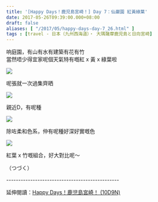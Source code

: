 ```yaml
---
title: '[Happy Days！鹿児島宮崎！] Day 7：仙巌園 紅黃綠葉'
date: 2017-05-26T09:39:00.000+08:00
draft: false
aliases: [ "/2017/05/happy-days-day-7_26.html" ]
tags : [travel - 日本（九州西海道）・ 大隅薩摩鹿児島と日向宮崎]
---
```


响庭園，有山有水有建築有花有竹  
當然唔少得宜家呢個天氣特有嘅紅 x 黃 x 綠葉啦  

![](/images/kojkmi7d24.jpg)

呢張就一次過集齊晒  

![](/images/kojkmi7d24a.jpg)

親近D，有呢種  

![](/images/kojkmi7d24b.jpg)

除咗柔和色系，仲有呢種好深好實嘅色  

![](/images/kojkmi7d24c.jpg)

紅葉 x 竹嘅組合，好大對比呢～  
  
  
  
  
  
（つづく）  
  
\-----------------------------------------------  
  
延伸閱讀：[Happy Days！鹿児島宮崎！ (10D9N)](https://hidie.net/kojkmi10d9n/)
